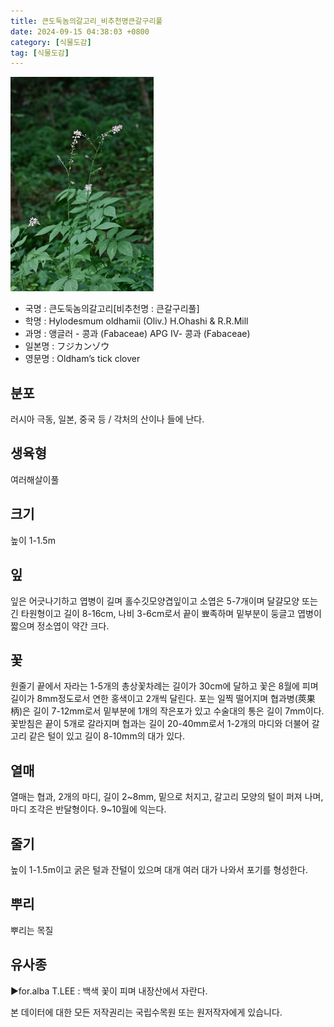 ```yaml
---
title: 큰도둑놈의갈고리_비추천명큰갈구리풀
date: 2024-09-15 04:38:03 +0800
category: [식물도감]
tag: [식물도감]
---
```




![큰도둑놈의갈고리[비추천명 : 큰갈구리풀]](/assets/img/fileUpload/plants/basic/Leguminosae/Desmodium/1911/1911_1_th2.jpg)
- 국명 : 큰도둑놈의갈고리[비추천명 : 큰갈구리풀]
- 학명 : Hylodesmum oldhamii (Oliv.) H.Ohashi & R.R.Mill
- 과명 : 앵글러 - 콩과 (Fabaceae) APG Ⅳ- 콩과 (Fabaceae)
- 일본명 : フジカンゾウ
- 영문명 : Oldham’s tick clover


## 분포
러시아 극동, 일본, 중국 등 / 각처의 산이나 들에 난다.
## 생육형
여러해살이풀 
## 크기
높이 1-1.5m
## 잎
잎은 어긋나기하고 엽병이 길며 홀수깃모양겹잎이고 소엽은 5-7개이며 달걀모양 또는 긴 타원형이고 길이 8-16cm, 나비 3-6cm로서 끝이 뾰족하며 밑부분이 둥글고 엽병이 짧으며 정소엽이 약간 크다.
## 꽃
원줄기 끝에서 자라는 1-5개의 총상꽃차례는 길이가 30cm에 달하고 꽃은 8월에 피며 길이가 8mm정도로서 연한 홍색이고 2개씩 달린다. 포는 일찍 떨어지며 협과병(莢果柄)은 길이 7-12mm로서 밑부분에 1개의 작은포가 있고 수술대의 통은 길이 7mm이다. 꽃받침은 끝이 5개로 갈라지며 협과는 길이 20-40mm로서 1-2개의 마디와 더불어 갈고리 같은 털이 있고 길이 8-10mm의 대가 있다.
## 열매
열매는 협과, 2개의 마디, 길이 2~8mm, 밑으로 처지고, 갈고리 모양의 털이 퍼져 나며, 마디 조각은 반달형이다. 9~10월에 익는다. 
## 줄기
높이 1-1.5m이고 굵은 털과 잔털이 있으며 대개 여러 대가 나와서 포기를 형성한다.
## 뿌리
뿌리는 목질
## 유사종
▶for.alba T.LEE : 백색 꽃이 피며 내장산에서 자란다.






본 데이터에 대한 모든 저작권리는 국립수목원 또는 원저작자에게 있습니다.
